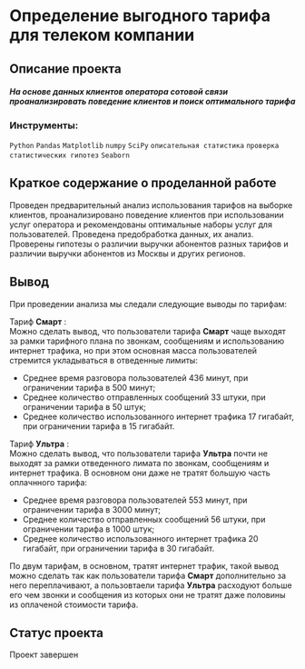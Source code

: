 # Определение выгодного тарифа для телеком компании

## Описание проекта
##### На основе данных клиентов оператора сотовой связи проанализировать поведение клиентов и поиск оптимального тарифа

### Инструменты:
`Python`
`Pandas`
`Matplotlib`
`numpy`
`SciPy`
`описательная статистика`
`проверка статистических гипотез`
`Seaborn`

## Краткое содержание о проделанной работе
Проведен предварительный анализ использования тарифов на выборке клиентов,
проанализировано поведение клиентов при использовании услуг оператора и
рекомендованы оптимальные наборы услуг для пользователей. Проведена предобработка
данных, их анализ. Проверены гипотезы о различии выручки абонентов разных тарифов и
различии выручки абонентов из Москвы и других регионов.

## Вывод
При проведении анализа мы следали следующие выводы по тарифам:

Тариф **Смарт** :  
Можно сделать вывод, что пользователи тарифа **Смарт** чаще выходят за рамки тарифного плана по звонкам, сообщениям и использованию интернет трафика, но при этом основная масса пользователей стремится укладываться в отведенные лимиты:
* Среднее время разговора пользователей 436 минут, при ограничении тарифа в 500 минут;
* Среднее количество отправленных сообщений 33 штуки, при ограничении тарифа в 50 штук;
* Среднее количество использованного интернет трафика 17 гигабайт, при ограничении тарифа в 15 гигабайт.

Тариф **Ультра** :  
Можно сделать вывод, что пользователи тарифа **Ультра** почти не выходят за рамки отведенного лимата по звонкам, сообщениям и интернет трафика. В основном они даже не тратят большую часть оплачнного тарифа:
* Среднее время разговора пользователей 553 минут, при ограничении тарифа в 3000 минут;
* Среднее количество отправленных сообщений 56 штуки, при ограничении тарифа в 1000 штук;
* Среднее количество использованного интернет трафика 20 гигабайт, при ограничении тарифа в 30 гигабайт.

По двум тарифам, в основном, тратят интернет трафик, такой вывод можно сделать так как пользователи тарифа **Смарт** дополнительно за него переплачивают, а пользовтаели тарифа **Ультра** расходуют больше его чем звонки и сообщения из которых они не тратят даже половины из оплаченой стоимости тарифа.

## Статус проекта
Проект завершен